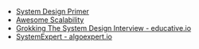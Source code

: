 * [System Design Primer](https://github.com/donnemartin/system-design-primer)
* [Awesome Scalability](https://github.com/binhnguyennus/awesome-scalability)
* [Grokking The System Design Interview - educative.io](https://www.educative.io/courses/grokking-the-system-design-interview)
* [SystemExpert - algoexpert.io](https://www.algoexpert.io/systems/fundamentals)

